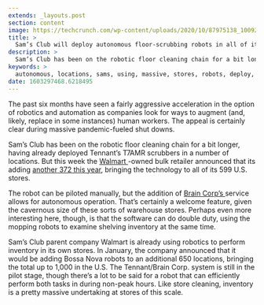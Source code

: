 ```yaml
--- 
extends: _layouts.post 
section: content 
image: https://techcrunch.com/wp-content/uploads/2020/10/87975138_100929481516655_1689479841771945984_o.jpg?w=600 
title: > 
  Sam’s Club will deploy autonomous floor-scrubbing robots in all of its U.S. locations – TechCrunch 
description: > 
  Sam’s Club has been on the robotic floor cleaning chain for a bit longer, having already deployed Tennant’s T7AMR scrubbers in a number of locations.Perhaps even more interesting here, though, is that the software can do double duty, using the mopping robots to examine shelving inventory at the same time.Sam’s Club parent company Walmart is already using robotics to perform inventory in its own stores.In January, the company announced that it would be adding Bossa Nova robots to an additional 650 locations, bringing the total up to 1,000 in the U.S.Like store cleaning, inventory is a pretty massive undertaking at stores of this scale. 
keywords: > 
  autonomous, locations, sams, using, massive, stores, robots, deploy, robotics, club, walmart, robot, floorscrubbing, inventory, techcrunch, perform 
date: 1603297468.6218495 
--- 
```

<div><p class="p1">The past six months have seen a fairly aggressive acceleration in the option of robotics and automation as companies look for ways to augment (and, likely, replace in some instances) human workers. The appeal is certainly clear during massive pandemic-fueled shut downs.</p>
<p class="p1">Sam&#8217;s Club has been on the robotic floor cleaning chain for a bit longer, having already deployed Tennant&#8217;s T7AMR scrubbers in a number of locations. But this week the <a class="crunchbase-link" href="https://crunchbase.com/organization/walmart" target="_blank">Walmart </a>-owned bulk retailer announced that its adding <a href="https://www.prnewswire.com/news-releases/brain-corp-expands-commercial-relationship-with-sams-club-to-power-in-club-autonomous-robots-and-connected-data-services-301156276.html">another 372 this year</a>, bringing the technology to all of its 599 U.S. stores.</p>
<p class="p1">The robot can be piloted manually, but the addition of <a class="crunchbase-link" href="https://crunchbase.com/organization/brain-corporation" target="_blank">Brain Corp&#8217;s </a> service allows for autonomous operation. That&#8217;s certainly a welcome feature, given the cavernous size of these sorts of warehouse stores. Perhaps even more interesting here, though, is that the software can do double duty, using the mopping robots to examine shelving inventory at the same time.</p>
<p class="p1">Sam&#8217;s Club parent company Walmart is already using robotics to perform inventory in its own stores. In January, the company announced that it would be adding Bossa Nova robots to an additional 650 locations, bringing the total up to 1,000 in the U.S. The Tennant/Brain Corp. system is still in the pilot stage, though there&#8217;s a lot to be said for a robot that can efficiently perform both tasks in during non-peak hours. Like store cleaning, inventory is a pretty massive undertaking at stores of this scale.</p>
</div>
